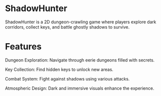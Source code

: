 # ShadowHunter

ShadowHunter is a 2D dungeon-crawling game where players explore dark corridors, collect keys, and battle ghostly shadows to survive.

# Features

Dungeon Exploration: Navigate through eerie dungeons filled with secrets.

Key Collection: Find hidden keys to unlock new areas.

Combat System: Fight against shadows using various attacks.

Atmospheric Design: Dark and immersive visuals enhance the experience.

